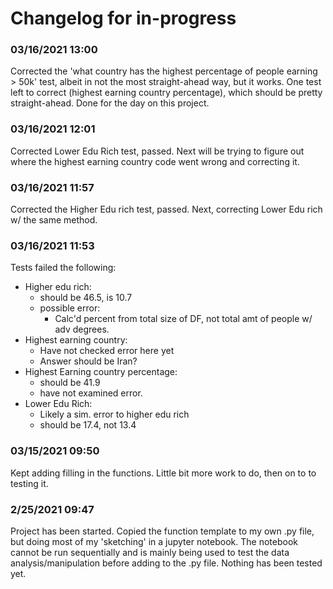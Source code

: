 # Changelog for in-progress

### 03/16/2021 13:00
Corrected the 'what country has the highest percentage of people earning > 50k' test, albeit in not the most straight-ahead way, but it works. One test left to correct (highest earning country percentage), which should be pretty straight-ahead. Done for the day on this project.

### 03/16/2021 12:01
Corrected Lower Edu Rich test, passed. Next will be trying to figure out where the highest earning country code went wrong and correcting it.

### 03/16/2021 11:57
Corrected the Higher Edu rich test, passed. Next, correcting Lower Edu rich w/ the same method.

### 03/16/2021 11:53
Tests failed the following:

- Higher edu rich:
    - should be 46.5, is 10.7
    - possible error:
        - Calc'd percent from total size of DF, not total amt of people w/ adv degrees.
- Highest earning country:
    - Have not checked error here yet
    - Answer should be Iran?
- Highest Earning country percentage:
    - should be 41.9
    - have not examined error.
- Lower Edu Rich:
    - Likely a sim. error to higher edu rich
    - should be 17.4, not 13.4

### 03/15/2021 09:50
Kept adding filling in the functions. Little bit more work to do, then on to to testing it. 

### 2/25/2021 09:47
Project has been started. Copied the function template to my own .py file, but doing most of my 'sketching' in a jupyter notebook. The notebook cannot be run sequentially and is mainly being used to test the data analysis/manipulation before adding to the .py file. Nothing has been tested yet.